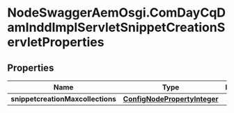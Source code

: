 # NodeSwaggerAemOsgi.ComDayCqDamInddImplServletSnippetCreationServletProperties

## Properties
Name | Type | Description | Notes
------------ | ------------- | ------------- | -------------
**snippetcreationMaxcollections** | [**ConfigNodePropertyInteger**](ConfigNodePropertyInteger.md) |  | [optional] 


